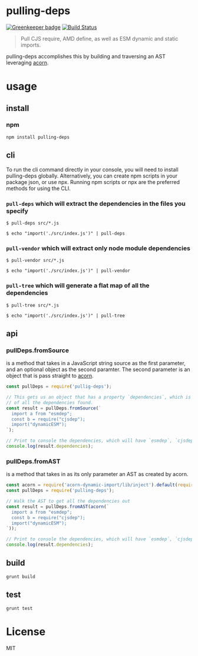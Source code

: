 # pulling-deps

[![Greenkeeper badge](https://badges.greenkeeper.io/MiguelCastillo/pulling-deps.svg)](https://greenkeeper.io/)
[![Build Status](https://travis-ci.org/MiguelCastillo/pulling-deps.svg)](https://travis-ci.org/MiguelCastillo/pulling-deps)

> Pull CJS require, AMD define, as well as ESM dynamic and static imports.

pulling-deps accomplishes this by building and traversing an AST leveraging [acorn](http://marijnhaverbeke.nl/acorn/).

# usage

## install

### npm
```
npm install pulling-deps
```

## cli

To run the cli command directly in your console, you will need to install pulling-deps globally.  Alternatively, you can create npm scripts in your package json, or use npx.  Running npm scripts or npx are the preferred methods for using the CLI.


### `pull-deps` which will extract the dependencies in the files you specify

```
$ pull-deps src/*.js
```

```
$ echo "import('./src/index.js')" | pull-deps
```

### `pull-vendor` which will extract only node module dependencies

```
$ pull-vendor src/*.js
```

```
$ echo "import('./src/index.js')" | pull-vendor
```

### `pull-tree` which will generate a flat map of all the dependencies

```
$ pull-tree src/*.js
```

```
$ echo "import('./src/index.js')" | pull-tree
```


## api

### pullDeps.fromSource
is a method that takes in a JavaScript string source as the first parameter, and an optional object as the second paramter.  The second parameter is an object that is pass straight to [acorn](http://marijnhaverbeke.nl/acorn/).

```javascript
const pullDeps = require('pullig-deps');

// This gets us an object that has a property `dependencies`, which is an array
// of all the dependencies found.
const result = pullDeps.fromSource(`
  import a from "esmdep";
  const b = require("cjsdep");
  import("dynamicESM");
`);

// Print to console the dependencies, which will have `esmdep`, `cjsdep`, and `dynamicESM`.
console.log(result.dependencies);
```

### pullDeps.fromAST
is a method that takes in as its only parameter an AST as created by acorn.

```javascript
const acorn = require('acorn-dynamic-import/lib/inject').default(require('acorn'));
const pullDeps = require('pulling-deps');

// Walk the AST to get all the dependencies out
const result = pullDeps.fromAST(acorn(`
  import a from "esmdep";
  const b = require("cjsdep");
  import("dynamicESM");
`));

// Print to console the dependencies, which will have `esmdep`, `cjsdep`, and `dynamicESM`.
console.log(result.dependencies);
```


## build
```
grunt build
```

## test
```
grunt test
```

# License
MIT

